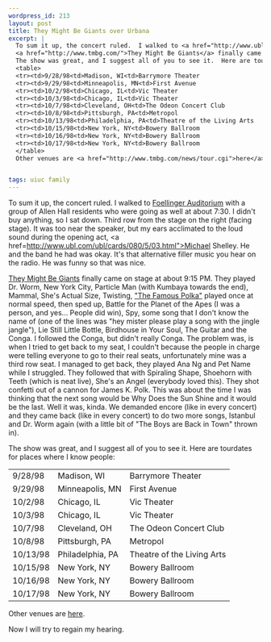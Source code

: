 ```yaml
--- 
wordpress_id: 213
layout: post
title: They Might Be Giants over Urbana
excerpt: |
  To sum it up, the concert ruled.  I walked to <a href="http://www.ubl.com/cgi/search.tour.cgi?TYPE=venue&SEARCH=Foellinger+Auditorium">Foellinger Auditorium</a> with a group of Allen Hall residents who were going as well at about 7:30.  I didn't buy anything, so I sat down.  Third row from the stage on the right (facing stage).  It was too near the speaker, but my ears acclimated to the loud sound during the opening act, <a href=http://www.ubl.com/ubl/cards/080/5/03.html">Michael Shelley</a>.  He and the band he had was okay.  It's that alternative filler music you hear on the radio.  He was funny so that was nice.<p>
  <a href="http://www.tmbg.com/">They Might Be Giants</a> finally came on stage at about 9:15 PM.  They played Dr. Worm, New York City, Particle Man (with Kumbaya towards the end), Mammal, She's Actual Size, Twisting, <a href="/embed/thefamouspolka.mid">"The Famous Polka"</a> played once at normal speed, then sped up, Battle for the Planet of the Apes (I was a person, and yes... People did win), Spy, some song that I don't know the name of (one of the lines was "hey mister please play a song with the jingle jangle"), Lie Still Little Bottle, Birdhouse in Your Soul, The Guitar and the Conga.  I followed the Conga, but didn't really Conga.  The problem was, is when I tried to get back to my seat, I couldn't because the people in charge were telling everyone to go to their real seats, unfortunately mine was a third row seat.  I managed to get back, they played Ana Ng and Pet Name while I struggled.  They followed that with Spiraling Shape, Shoehorn with Teeth (which is neat live), She's an Angel (everybody loved this, but does everybody know my Angelic friend?).  They shot confetti out of a cannon for James K. Polk.  This was about the time I was thinking that the next song would be Why Does the Sun Shine and it would be the last.  Well it was, kinda.  We demanded encore (like in every concert) and they came back (like in every concert) to do two more songs, Istanbul and Dr. Worm again (with a little bit of "The Boys are Back in Town" thrown in).<p>
  The show was great, and I suggest all of you to see it.  Here are tourdates for places where I know people:<p>
  <table>
  <tr><td>9/28/98<td>Madison, WI<td>Barrymore Theater
  <tr><td>9/29/98<td>Minneapolis, MN<td>First Avenue  
  <tr><td>10/2/98<td>Chicago, IL<td>Vic Theater  
  <tr><td>10/3/98<td>Chicago, IL<td>Vic Theater  
  <tr><td>10/7/98<td>Cleveland, OH<td>The Odeon Concert Club  
  <tr><td>10/8/98<td>Pittsburgh, PA<td>Metropol  
  <tr><td>10/13/98<td>Philadelphia, PA<td>Theatre of the Living Arts  
  <tr><td>10/15/98<td>New York, NY<td>Bowery Ballroom  
  <tr><td>10/16/98<td>New York, NY<td>Bowery Ballroom  
  <tr><td>10/17/98<td>New York, NY<td>Bowery Ballroom  
  </table>
  Other venues are <a href="http://www.tmbg.com/news/tour.cgi">here</a>.<p>Now I will try to regain my hearing.


tags: uiuc family
---
```


To sum it up, the concert ruled.  I walked to <a href="http://www.ubl.com/cgi/search.tour.cgi?TYPE=venue&SEARCH=Foellinger+Auditorium">Foellinger Auditorium</a> with a group of Allen Hall residents who were going as well at about 7:30.  I didn't buy anything, so I sat down.  Third row from the stage on the right (facing stage).  It was too near the speaker, but my ears acclimated to the loud sound during the opening act, <a href=http://www.ubl.com/ubl/cards/080/5/03.html">Michael Shelley</a>.  He and the band he had was okay.  It's that alternative filler music you hear on the radio.  He was funny so that was nice.<p>
<a href="http://www.tmbg.com/">They Might Be Giants</a> finally came on stage at about 9:15 PM.  They played Dr. Worm, New York City, Particle Man (with Kumbaya towards the end), Mammal, She's Actual Size, Twisting, <a href="/embed/thefamouspolka.mid">"The Famous Polka"</a> played once at normal speed, then sped up, Battle for the Planet of the Apes (I was a person, and yes... People did win), Spy, some song that I don't know the name of (one of the lines was "hey mister please play a song with the jingle jangle"), Lie Still Little Bottle, Birdhouse in Your Soul, The Guitar and the Conga.  I followed the Conga, but didn't really Conga.  The problem was, is when I tried to get back to my seat, I couldn't because the people in charge were telling everyone to go to their real seats, unfortunately mine was a third row seat.  I managed to get back, they played Ana Ng and Pet Name while I struggled.  They followed that with Spiraling Shape, Shoehorn with Teeth (which is neat live), She's an Angel (everybody loved this).  They shot confetti out of a cannon for James K. Polk.  This was about the time I was thinking that the next song would be Why Does the Sun Shine and it would be the last.  Well it was, kinda.  We demanded encore (like in every concert) and they came back (like in every concert) to do two more songs, Istanbul and Dr. Worm again (with a little bit of "The Boys are Back in Town" thrown in).<p>
The show was great, and I suggest all of you to see it.  Here are tourdates for places where I know people:<p>
<table>
<tr><td>9/28/98<td>Madison, WI<td>Barrymore Theater
<tr><td>9/29/98<td>Minneapolis, MN<td>First Avenue  
<tr><td>10/2/98<td>Chicago, IL<td>Vic Theater  
<tr><td>10/3/98<td>Chicago, IL<td>Vic Theater  
<tr><td>10/7/98<td>Cleveland, OH<td>The Odeon Concert Club  
<tr><td>10/8/98<td>Pittsburgh, PA<td>Metropol  
<tr><td>10/13/98<td>Philadelphia, PA<td>Theatre of the Living Arts  
<tr><td>10/15/98<td>New York, NY<td>Bowery Ballroom  
<tr><td>10/16/98<td>New York, NY<td>Bowery Ballroom  
<tr><td>10/17/98<td>New York, NY<td>Bowery Ballroom  
</table>
Other venues are <a href="http://www.tmbg.com/news/tour.cgi">here</a>.<p>Now I will try to regain my hearing.
